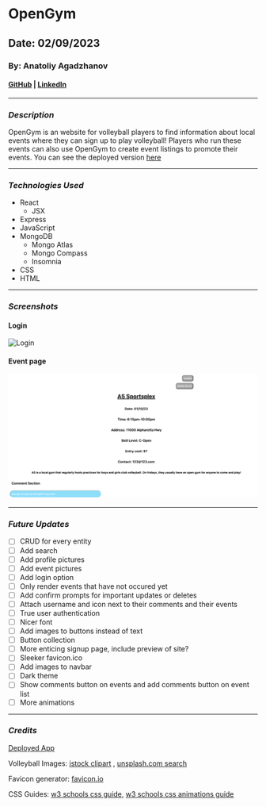 # **OpenGym**
## **Date**: 02/09/2023
### **By**: Anatoliy Agadzhanov
#### [GitHub](https://github.com/yesanatoliy) | [LinkedIn](https://www.linkedin.com/in/anatoliy-agadzhanov-5a2a54173/)
***
### ***Description***
OpenGym is an website for volleyball players to find information about local events where they can sign up to play volleyball! Players who run these events can also use OpenGym to create event listings to promote their events. You can see the deployed version [here](https://opengym-app.herokuapp.com/)

***
### ***Technologies Used***
* React
    * JSX
* Express
* JavaScript
* MongoDB
    * Mongo Atlas
    * Mongo Compass
    * Insomnia
* CSS
* HTML
***
### ***Screenshots***

#### **Login**
![Login](./screenshots/OpenGym-Login.png)

#### **Event page**
![Event page](./screenshots/OpenGym-Event.png)
***
### ***Future Updates***
- [ ] CRUD for every entity
- [ ] Add search
- [ ] Add profile pictures
- [ ] Add event pictures
- [ ] Add login option
- [ ] Only render events that have not occured yet
- [ ] Add confirm prompts for important updates or deletes
- [ ] Attach username and icon next to their comments and their events
- [ ] True user authentication
- [ ] Nicer font
- [ ] Add images to buttons instead of text
- [ ] Button collection
- [ ] More enticing signup page, include preview of site?
- [ ] Sleeker favicon.ico
- [ ] Add images to navbar
- [ ] Dark theme
- [ ] Show comments button on events and add comments button on event list
- [ ] More animations
***
### ***Credits***

[Deployed App](https://opengym-app.herokuapp.com/)

Volleyball Images: [istock clipart](https://www.istockphoto.com/illustrations/black-and-white-volleyball-net) , [unsplash.com search](https://images.unsplash.com/photo-1553005746-9245ba190489?ixlib=rb-4.0.3&ixid=MnwxMjA3fDB8MHxwaG90by1wYWdlfHx8fGVufDB8fHx8&auto=format&fit=crop&w=1470&q=80)

Favicon generator: [favicon.io](https://favicon.io/favicon-converter/)

CSS Guides: [w3 schools css guide](https://www.w3schools.com/css/default.asp), [w3 schools css animations guide](https://www.w3schools.com/css/css3_animations.asp)

